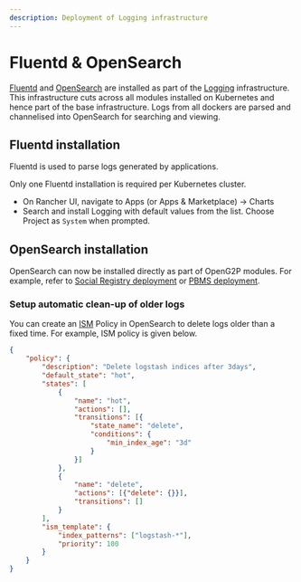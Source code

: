 ```yaml
---
description: Deployment of Logging infrastructure
---
```


# Fluentd & OpenSearch

[Fluentd](https://www.fluentd.org/) and [OpenSearch](https://opensearch.org/) are installed as part of the [Logging](../../../../monitoring-and-reporting/logging.md) infrastructure.  This infrastructure cuts across all modules installed on Kubernetes and hence part of the base infrastructure. Logs from all dockers are parsed and channelised into OpenSearch for searching and viewing.

## Fluentd installation

Fluentd is used to parse logs generated by applications.

Only one Fluentd installation is required per Kubernetes cluster.

* On Rancher UI, navigate to Apps (or Apps & Marketplace) -> Charts
* Search and install Logging with default values from the list. Choose Project as `System` when prompted.

## OpenSearch installation

OpenSearch can now be installed directly as part of  OpenG2P modules. For example, refer to [Social Registry deployment](../../../../social-registry/deployment.md) or [PBMS deployment](../../../../pbms/deployment/).

### Setup automatic clean-up of older logs

You can create an [ISM](https://opensearch.org/docs/latest/im-plugin/ism/index/) Policy in OpenSearch to delete logs older than a fixed time. For example, ISM policy is given below.

```json
{
    "policy": {
        "description": "Delete logstash indices after 3days",
        "default_state": "hot",
        "states": [
            {
                "name": "hot",
                "actions": [],
                "transitions": [{
                    "state_name": "delete",
                    "conditions": {
                        "min_index_age": "3d"
                    }
                }]
            },
            {
                "name": "delete",
                "actions": [{"delete": {}}],
                "transitions": []
            }
        ],
        "ism_template": {
            "index_patterns": ["logstash-*"],
            "priority": 100
        }
    }
}
```
